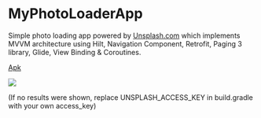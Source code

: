 # MyPhotoLoaderApp

Simple photo loading app powered by [Unsplash.com](https://unsplash.com) which implements MVVM architecture using Hilt, Navigation Component, Retrofit, Paging 3 library, Glide, View Binding & Coroutines.

[Apk](https://github.com/behnawwm/MyPhotoLoaderApp/blob/master/Apk/MyPhotoLoader.apk)

![](https://github.com/behnawwm/MyPhotoLoaderApp/blob/master/screenshots/ezgif-2-b548f7d32d1b.gif?raw=true)


(If no results were shown, replace UNSPLASH_ACCESS_KEY in build.gradle with your own access_key)
